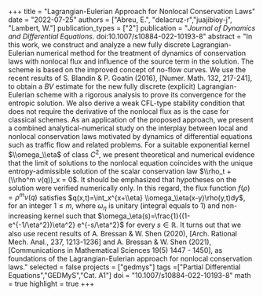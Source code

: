 +++
title = "Lagrangian-Eulerian Approach for Nonlocal Conservation Laws"
date = "2022-07-25"
authors = ["Abreu, E.", "delacruz-r","juajibioy-j", "Lambert, W."]
publication_types = ["2"]
publication = "*Journal of Dynamics and Differential Equations*. doi:10.1007/s10884-022-10193-8"
abstract = "In this work, we construct and analyze a new fully discrete Lagrangian-Eulerian numerical method for  the treatment of dynamics of conservation laws with nonlocal flux and influence of the source term in the solution. The scheme is based on the improved concept of no-flow curves. We use the recent results of S. Blandin & P. Goatin (2016), [Numer. Math. 132, 217-241], to obtain a $BV$ estimate for the new fully discrete (explicit) Lagrangian-Eulerian scheme with a rigorous analysis to prove its convergence for the entropic solution. We also derive a weak CFL-type stability condition that does not require the derivative of the nonlocal flux as is the case for classical schemes. As an application of the proposed approach, we present a combined analytical-numerical study on the interplay between local and nonlocal conservation laws motivated by dynamics of differential equations such as traffic flow and related problems. For a suitable exponential kernel $\\omega_\\eta$ of class $C^2$, we present theoretical and numerical evidence that the limit of solutions to the nonlocal equation coincides with the unique entropy-admissible solution of the scalar conservation law $\\rho_t + (\\rho^m v(q))_x = 0$. It should be emphasized that hypotheses on the solution were verified numerically only. In this regard, the flux function $f(\rho)=\rho^m v(q)$ satisfies $q(x,t)=\int_x^{x+\\eta} \\omega_\\eta(x-y)\rho(y,t)dy$, for an integer $1\leq m$, where $\omega_\eta$ is unitary (integral equals to 1) and non-increasing kernel such that $\omega_\eta(s)=\frac{1}{(1-e^{-1/\eta^2})\eta^2} e^{-s/\eta^2}$ for every $s\in\mathbb{R}$. It turns out that we also use recent results of A. Bressan & W. Shen (2020), [Arch. Rational Mech. Anal., 237, 1213-1236] and A. Bressan & W. Shen (2021), [Communications in Mathematical Sciences 19(5) 1447 - 1450], as foundations of the Lagrangian-Eulerian approach for nonlocal conservation laws."
selected = false
projects = ["gedmys"]
tags =["Partial Differential Equations","GEDMyS","Cat. A1"]
doi = "10.1007/s10884-022-10193-8"
math = true
highlight = true
+++

